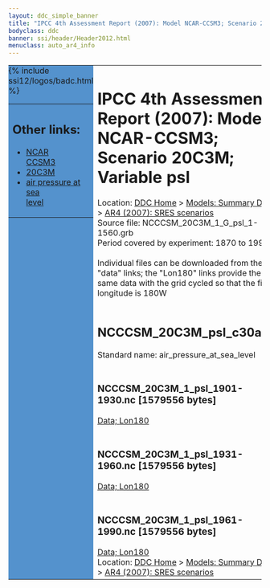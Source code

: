```yaml
---
layout: ddc_simple_banner
title: "IPCC 4th Assessment Report (2007): Model NCAR-CCSM3; Scenario 20C3M; Variable psl"
bodyclass: ddc
banner: ssi/header/Header2012.html
menuclass: auto_ar4_info
---
```



<table width="100%" border="0" cellspacing="0" cellpadding="0" style="border-collapse: collapse;">
<tr style="margin:0;padding:0;border:0;">
<td style="margin:0;padding:0;border:0;height:1pt;width:150pt;background:#5492CD;" valign="top" >

<div id="lh-col2" class="auto_ar4_info">
<table class="menumain" bgcolor="#5492CD" cellspacing="0" width="100%" border="0">
<tr><td>
<h2> Other links:</h2>
<ul>
<li><a href="/auto/ar4/model-NCAR-CCSM3.html">NCAR<br/>CCSM3</a></li>
<li><a href="/auto/ar4/scenario-20C3M.html">20C3M</a></li>
<li><a href="/auto/ar4/var-air_pressure_at_sea_level.html">air pressure at sea<br/> level</a></li>
</ul>
</td></tr>
{% include ssi12/logos/badc.html %}
</table>
</div>
</td>
<td><h1>IPCC 4th Assessment Report (2007): Model NCAR-CCSM3; Scenario 20C3M; Variable psl</h1>

<!-- Breadcrumb1 -->
<div id="breadcrumb1" align="left">
Location: <a href="/index.html">DDC Home</a> > <a href="/sim/gcm_clim/">Models: Summary Data</a>
> <a href="/sim/gcm_clim/SRES_AR4/index.html">AR4 (2007): SRES scenarios</a>
</div>
<!-- End of Breadcrumb1 -->Source file: NCCCSM_20C3M_1_G_psl_1-1560.grb
<br/>
Period covered by experiment: 1870 to 1999<br/>
<br/>Individual files can be downloaded from the "data" links; the "Lon180" links provide the same data
         with the grid cycled so that the first longitude is 180W<br/>
<br/><h2>NCCCSM_20C3M_psl_c30a.tar</h2>
Standard name: air_pressure_at_sea_level<br>
<br/><h3>NCCCSM_20C3M_1_psl_1901-1930.nc [1579556 bytes]</h3>
<a href="/cgi-bin/downl/ar4_nc/psl/NCCCSM_20C3M_1_psl_1901-1930.nc">Data; </a><a href="/cgi-bin/downl/ar4_nc/psl/NCCCSM_20C3M_1_psl_1901-1930.cyto180.nc"> Lon180</a><br/>
<br/><h3>NCCCSM_20C3M_1_psl_1931-1960.nc [1579556 bytes]</h3>
<a href="/cgi-bin/downl/ar4_nc/psl/NCCCSM_20C3M_1_psl_1931-1960.nc">Data; </a><a href="/cgi-bin/downl/ar4_nc/psl/NCCCSM_20C3M_1_psl_1931-1960.cyto180.nc"> Lon180</a><br/>
<br/><h3>NCCCSM_20C3M_1_psl_1961-1990.nc [1579556 bytes]</h3>
<a href="/cgi-bin/downl/ar4_nc/psl/NCCCSM_20C3M_1_psl_1961-1990.nc">Data; </a><a href="/cgi-bin/downl/ar4_nc/psl/NCCCSM_20C3M_1_psl_1961-1990.cyto180.nc"> Lon180</a><br/>
<!-- Breadcrumb2 -->
<div id="breadcrumb2" align="left">
Location: <a href="/index.html">DDC Home</a> > <a href="/sim/gcm_clim/">Models: Summary Data</a>
> <a href="/sim/gcm_clim/SRES_AR4/index.html">AR4 (2007): SRES scenarios</a>
</div>
<!-- End of Breadcrumb2 --></td></tr></table>
